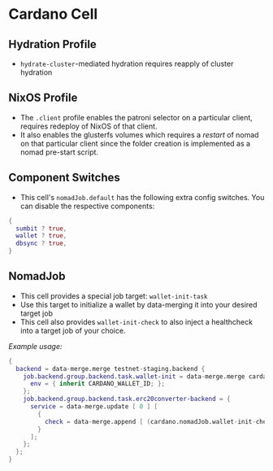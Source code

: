 # Cardano Cell

## Hydration Profile

- `hydrate-cluster`-mediated hydration requires reapply of cluster hydration

## NixOS Profile

- The `.client` profile enables the patroni selector on a particular client,
  requires redeploy of NixOS of that client.
- It also enables the glusterfs volumes which requires a _restart_ of nomad
  on that particular client since the folder creation is implemented as a
  nomad pre-start script.

## Component Switches

- This cell's `nomadJob.default` has the following extra config switches. You
  can disable the respective components:

```nix
{
  sumbit ? true,
  wallet ? true,
  dbsync ? true,
}
```

## NomadJob

- This cell provides a special job target: `wallet-init-task`
- Use this target to initialize a wallet by data-merging it into
  your desired target job
- This cell also provides `wallet-init-check` to also inject a
  healthcheck into a target job of your choice.

_Example usage:_

```nix
{
  backend = data-merge.merge testnet-staging.backend {
    job.backend.group.backend.task.wallet-init = data-merge.merge cardano.nomadJob.wallet-init-task {
      env = { inherit CARDANO_WALLET_ID; };
    };
    job.backend.group.backend.task.erc20converter-backend = {
      service = data-merge.update [ 0 ] [
        {
          check = data-merge.append [ (cardano.nomadJob.wallet-init-check envs.staging) ];
        }
      ];
    };
  };
}
```
